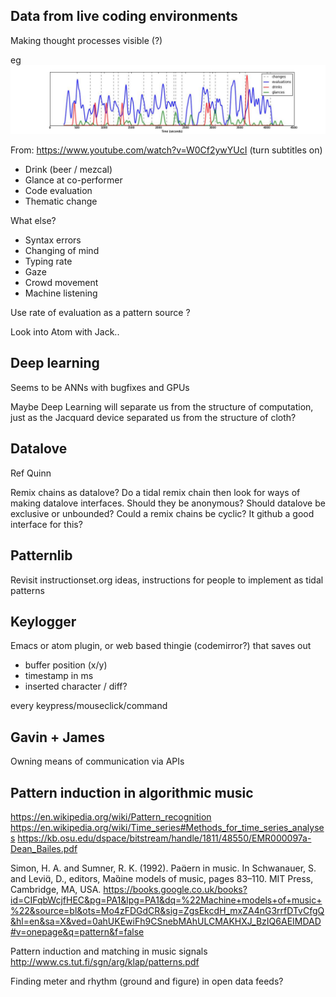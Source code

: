 ## Data from live coding environments

Making thought processes visible (?)

eg
![livecodethoughtdata](./images/livecodethoughtdata.jpg)

From: https://www.youtube.com/watch?v=W0Cf2ywYUcI
(turn subtitles on)

- Drink (beer / mezcal)
- Glance at co-performer
- Code evaluation
- Thematic change

What else?

- Syntax errors
- Changing of mind
- Typing rate
- Gaze
- Crowd movement
- Machine listening

Use rate of evaluation as a pattern source ?

Look into Atom with Jack..

## Deep learning

Seems to be ANNs with bugfixes and GPUs

Maybe Deep Learning will separate us from the structure of
computation, just as the Jacquard device separated us from the
structure of cloth?

## Datalove

Ref Quinn

Remix chains as datalove? Do a tidal remix chain then look for ways of
making datalove interfaces. Should they be anonymous? Should datalove
be exclusive or unbounded?
Could a remix chains be cyclic? It github a good interface for this?

## Patternlib

Revisit instructionset.org ideas, instructions for people to implement
as tidal patterns

## Keylogger

Emacs or atom plugin, or web based thingie (codemirror?) that saves out

* buffer position (x/y)
* timestamp in ms
* inserted character / diff?

every keypress/mouseclick/command

## Gavin + James

Owning means of communication via APIs

## Pattern induction in algorithmic music

https://en.wikipedia.org/wiki/Pattern_recognition
https://en.wikipedia.org/wiki/Time_series#Methods_for_time_series_analyses
https://kb.osu.edu/dspace/bitstream/handle/1811/48550/EMR000097a-Dean_Bailes.pdf

Simon, H. A. and Sumner, R. K. (1992). Paern in music. In Schwanauer, S. and Levi, D.,
editors, Maine models of music, pages 83–110. MIT Press, Cambridge, MA, USA.
https://books.google.co.uk/books?id=CIFqbWcjfHEC&pg=PA1&lpg=PA1&dq=%22Machine+models+of+music+%22&source=bl&ots=Mo4zFDGdCR&sig=ZgsEkcdH_mxZA4nG3rrfDTvCfgQ&hl=en&sa=X&ved=0ahUKEwiFh9CSnebMAhULCMAKHXJ_BzIQ6AEIMDAD#v=onepage&q=pattern&f=false

Pattern induction and matching in music signals
http://www.cs.tut.fi/sgn/arg/klap/patterns.pdf

Finding meter and rhythm (ground and figure) in open data feeds?

